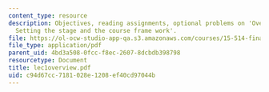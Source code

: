 ```yaml
---
content_type: resource
description: Objectives, reading assignments, optional problems on 'Overview and Introduction-
  Setting the stage and the course frame work'.
file: https://ol-ocw-studio-app-qa.s3.amazonaws.com/courses/15-514-financial-and-managerial-accounting-summer-2003/c94d67cc7181028e1208ef40cd97044b_lec1overview.pdf
file_type: application/pdf
parent_uid: 4bd3a508-0fcc-f8ec-2607-8dcbdb398798
resourcetype: Document
title: lec1overview.pdf
uid: c94d67cc-7181-028e-1208-ef40cd97044b
---
```


